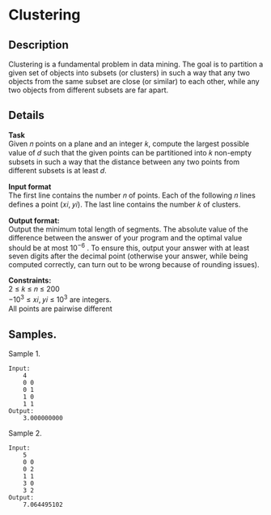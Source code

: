 # Clustering

## Description 
Clustering is a fundamental problem in data mining. The goal is to partition a given set of objects into subsets (or clusters) in such a way that any two objects from the same subset are close (or similar) to each other, while any two objects from different subsets are far apart.

## Details
**Task**<br>
Given 𝑛 points on a plane and an integer 𝑘, compute the largest possible value of 𝑑 such that the given points can be partitioned into 𝑘 non-empty subsets in such a way that the distance between any two points from different subsets is at least 𝑑.

**Input format**<br> 
The first line contains the number 𝑛 of points. Each of the following 𝑛 lines defines a point (𝑥𝑖, 𝑦𝑖). The last line contains the number 𝑘 of clusters.

**Output format:**<br> 
Output the minimum total length of segments. The absolute value of the difference between the answer of your program and the optimal value should be at most 10<sup>−6</sup> . To ensure this, output your answer with at least seven digits after the decimal point (otherwise your answer, while being computed correctly, can turn out to be wrong because of rounding issues).

**Constraints:**<br>
2 ≤ 𝑘 ≤ 𝑛 ≤ 200<br> 
−10<sup>3</sup> ≤ 𝑥𝑖, 𝑦𝑖 ≤ 10<sup>3</sup> are integers. <br>
All points are pairwise different

## Samples.
Sample 1.

    Input:
        4
        0 0
        0 1
        1 0
        1 1
    Output:
        3.000000000

Sample 2.

    Input:
        5
        0 0
        0 2
        1 1
        3 0
        3 2
    Output:
        7.064495102
